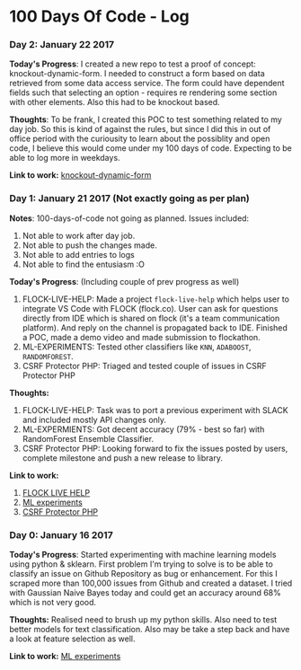 # 100 Days Of Code - Log

### Day 2: January 22 2017
**Today's Progress**: I created a new repo to test a proof of concept: knockout-dynamic-form. I needed to construct a form based on data retrieved from some data access service. The form could have dependent fields such that selecting an option - requires re rendering some section with other elements. Also this had to be knockout based.

**Thoughts**: To be frank, I created this POC to test something related to my day job. So this is kind of against the rules, but since I did this in out of office period with the curiousity to learn about the possiblity and open code, I believe this would come under my 100 days of code. Expecting to be able to log more in weekdays.

**Link to work:** [knockout-dynamic-form](https://github.com/mebjas/knockout-dynamic-form)

### Day 1: January 21 2017 (Not exactly going as per plan)
**Notes**: 100-days-of-code not going as planned. Issues included:
  1. Not able to work after day job.
  2. Not able to push the changes made.
  3. Not able to add entries to logs
  4. Not able to find the entusiasm :O
  
**Today's Progress**: (Including couple of prev progress as well)
  1. FLOCK-LIVE-HELP: Made a project `flock-live-help` which helps user to integrate VS Code with FLOCK (flock.co). User can ask for questions directly from IDE which is shared on flock (it's a team communication platform). And reply on the channel is propagated back to IDE. Finished a POC, made a demo video and made submission to flockathon.
  2. ML-EXPERIMENTS: Tested other classifiers like `KNN`, `ADABOOST`, `RANDOMFOREST`.
  3. CSRF Protector PHP: Triaged and tested couple of issues in CSRF Protector PHP

**Thoughts:** 
  1. FLOCK-LIVE-HELP: Task was to port a previous experiment with SLACK and included mostly API changes only.
  2. ML-EXPERMIENTS: Got decent accuracy (79% - best so far) with RandomForest Ensemble Classifier.
  3. CSRF Protector PHP: Looking forward to fix the issues posted by users, complete milestone and push a new release to library.

**Link to work:**
  1. [FLOCK LIVE HELP](https://github.com/mebjas/flock-live-help)
  2. [ML experiments](https://github.com/mebjas/ml-experiments-server)
  3. [CSRF Protector PHP](https://github.com/mebjas/CSRF-Protector-PHP)
  
  
### Day 0: January 16 2017

**Today's Progress**: Started experimenting with machine learning models using python & sklearn.
First problem I'm trying to solve is to be able to classify an issue on Github Repository as bug or enhancement. For this I scraped more than 100,000 issues from Github and created a dataset.
I tried with Gaussian Naive Bayes today and could get an accuracy around 68% which is not very good.

**Thoughts:** Realised need to brush up my python skills. Also need to test better models for text classification. Also may be take a step back and have a look at feature selection as well.

**Link to work:** [ML experiments](https://github.com/mebjas/ml-experiments-serverm)
